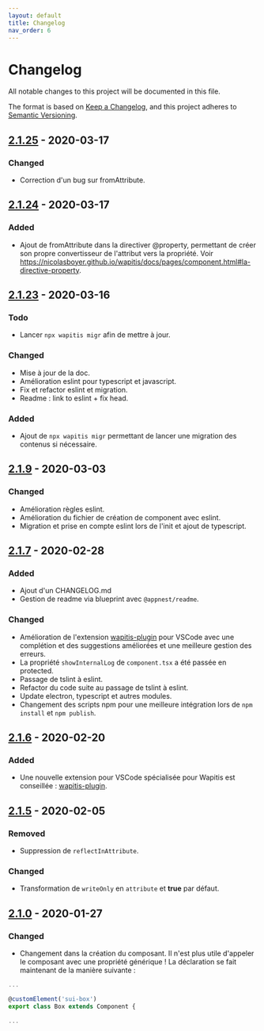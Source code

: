 ```yaml
---
layout: default
title: Changelog
nav_order: 6
---
```


# Changelog
All notable changes to this project will be documented in this file.

The format is based on [Keep a Changelog](https://keepachangelog.com/en/1.0.0/),
and this project adheres to [Semantic Versioning](https://semver.org/spec/v2.0.0.html).

<!-- ## [Unreleased] -->
## [2.1.25] - 2020-03-17
### Changed
- Correction d'un bug sur fromAttribute.

## [2.1.24] - 2020-03-17
### Added
- Ajout de fromAttribute dans la directiver @property, permettant de créer son propre convertisseur de l'attribut vers la propriété. Voir https://nicolasboyer.github.io/wapitis/docs/pages/component.html#la-directive-property.

## [2.1.23] - 2020-03-16
### Todo
- Lancer `npx wapitis migr` afin de mettre à jour.

### Changed
- Mise à jour de la doc.
- Amélioration eslint pour typescript et javascript.
- Fix et refactor eslint et migration.
- Readme : link to eslint + fix head.

### Added
- Ajout de `npx wapitis migr` permettant de lancer une migration des contenus si nécessaire.

## [2.1.9] - 2020-03-03
### Changed
- Amélioration règles eslint.
- Amélioration du fichier de création de component avec eslint.
- Migration et prise en compte eslint lors de l'init et ajout de typescript.

## [2.1.7] - 2020-02-28
### Added
- Ajout d'un CHANGELOG.md
- Gestion de readme via blueprint avec `@appnest/readme`.

### Changed
- Amélioration de l'extension [wapitis-plugin](https://marketplace.visualstudio.com/items?itemName=NicolasBoyer.wapitis-plugin) pour VSCode avec une complétion et des suggestions améliorées et une meilleure gestion des erreurs.
- La propriété `showInternalLog` de `component.tsx` a été passée en protected.
- Passage de tslint à eslint.
- Refactor du code suite au passage de tslint à eslint.
- Update electron, typescript et autres modules.
- Changement des scripts npm pour une meilleure intégration lors de `npm install` et `npm publish`.

## [2.1.6] - 2020-02-20
### Added
- Une nouvelle extension pour VSCode spécialisée pour Wapitis est conseillée : [wapitis-plugin](https://marketplace.visualstudio.com/items?itemName=NicolasBoyer.wapitis-plugin).

## [2.1.5] - 2020-02-05
### Removed
- Suppression de `reflectInAttribute`.

### Changed
- Transformation de `writeOnly` en `attribute` et **true** par défaut.

## [2.1.0] - 2020-01-27
### Changed
- Changement dans la création du composant. Il n'est plus utile d'appeler le composant avec une propriété générique !
La déclaration se fait maintenant de la manière suivante :

```typescript
...

@customElement('sui-box')
export class Box extends Component {

...
```

<!-- [Unreleased]: https://github.com/NicolasBoyer/wapitis/compare/2.1.23...HEAD -->
[2.1.25]: https://github.com/NicolasBoyer/wapitis/compare/2.1.24...2.1.25
[2.1.24]: https://github.com/NicolasBoyer/wapitis/compare/2.1.23...2.1.24
[2.1.23]: https://github.com/NicolasBoyer/wapitis/compare/2.1.9...2.1.23
[2.1.9]: https://github.com/NicolasBoyer/wapitis/compare/2.1.7...2.1.9
[2.1.7]: https://github.com/NicolasBoyer/wapitis/compare/2.1.6...2.1.7
[2.1.6]: https://github.com/NicolasBoyer/wapitis/compare/2.1.5...2.1.6
[2.1.5]: https://github.com/NicolasBoyer/wapitis/compare/2.1.0...2.1.5
[2.1.0]: https://github.com/NicolasBoyer/wapitis/releases/tag/2.1.0